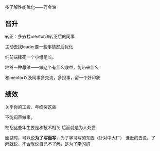 
多了解性能优化——万金油

## 晋升
转正：多去找mentor和转正后的同事

主动去找leader要一些事情然后优化

纯前端撑死一个小组组长。


培养一种思维——做这个有什么收益，能带来什么

和mentor以及同事多交流，多担事，留一个好印象


## 绩效
关乎你的工资、年终奖这些

不能闷声做事。

校招这些年主要是和技术相关 后面就是为人处世

面试时，可以说**为了写而写**，为了学习写的东西（针对中大厂）
谦逊的去说，了解就说，不会就说自己不了解，是为了学习的
